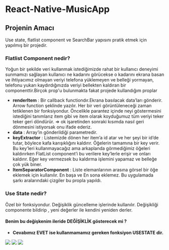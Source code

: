 # React-Native-MusicApp
 ## Projenin Amacı
 Use state, flatlist component ve SearchBar yapısını pratik etmek için yapılmış bir projedir.
 ### Flatlist Component nedir?
 Yoğun bir şekilde veri kullanmak istediğimizde rahat bir kullanıcı deneyimi sunmamızı sağlayan kullanıcı ne kadarını görücekse o kadarını ekrana basan ve ihtiyacımız olmayan veriyi telefona yüklemeyen ve belleği yormayan, telefonu yukarı kaydırdığınızda veriyi bellekten kaldıran bir componenttir.Birçok prop'u bulunmakta fakat projede kullandığım proplar
 - **renderItem** : Bir callback functiondır.Ekrana basılacak data’ları gönderir. Arrow function şeklinde yazılır. Her bir veri görüntüleneceği zaman tetiklenen bir fonksiyondur. Öncelikle parantez içinde neyi göstermesini istediğini tanımlarız item gibi ve item olarak koyduğumuz tüm veriyi teker teker geri döndürür. => ok işaretinden sonraki kısımda nasıl geri dönmesini istiyorsak onu ifade ederiz.
 - **data** : Array’in gönderildiği parametredir.
 - **keyExtractor** : Listemizde dönen her item’a id atar ve her şeyi bir id’de tutar, böylece kafa karışıklığını kaldırır. Öğelerin tamamına bir key verir. Bu key’leri kullanmayacağız ama arkaplanda görmediğimiz öğeleri kaldırırken FlatList component’i bu verilere key’lerle erişir ve onları kaldırır. Eğer key vermezsek bu kaldırma işlemini yapamaz ve belleğe çok yük biner.
 - **ItemSeparatorComponent** : Liste elemanlarının arasına görsel bir öğe eklemek için kullanılır. En başa ve En sona eklemez. Bu uygulamada şarkı aralarındaki çizgiler bu propla yapıldı.
### Use State nedir?
 Özel bir fonksiyondur. Değişiklik güncelleme işlerinde kullanılır. Değişikliği componente bildirip , yeni değerler ile kendini yeniden derler.
 #### Benim bu değişkenim ileride DEĞİŞİKLİK gösterecek mi ?
 - **Cevabımız EVET ise kullanmamamız gereken fonksiyon USESTATE dir.**
 
 <img src ="https://i.hizliresim.com/lxcfqr2.png" />
  <img src ="https://i.hizliresim.com/qgwlqzm.png" />
   <img src ="https://i.hizliresim.com/411t2kv.png" />
